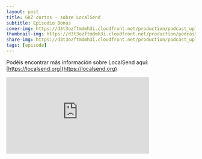 ```yaml
---
layout: post
title: GKZ cortos - sobre LocalSend
subtitle: Episodio Bonus
cover-img: https://d3t3ozftmdmh3i.cloudfront.net/production/podcast_uploaded_episode/14743809/14743809-1708252612163-4de06bb703c9b.jpg
thumbnail-img: https://d3t3ozftmdmh3i.cloudfront.net/production/podcast_uploaded_episode/14743809/14743809-1708252612163-4de06bb703c9b.jpg
share-img: https://d3t3ozftmdmh3i.cloudfront.net/production/podcast_uploaded_episode/14743809/14743809-1708252612163-4de06bb703c9b.jpg
tags: [episode]
---
```


Podéis encontrar más información sobre LocalSend aquí: [https://localsend.org](https://localsend.org)
<iframe src='https://podcasters.spotify.com/pod/show/geekingzone/embed/episodes/GKZ-cortos---sobre-LocalSend-e2fuact' height='204px' width='380px' frameborder='0' scrolling='no'></iframe>